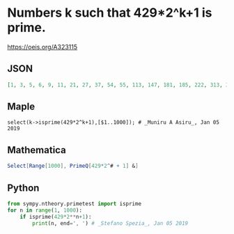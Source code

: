 # Numbers k such that 429\*2^k\+1 is prime\.
https://oeis.org/A323115
## JSON
```JSON
[1, 3, 5, 6, 9, 11, 21, 27, 37, 54, 55, 113, 147, 181, 185, 222, 313, 317, 695, 1003, 1270, 1385, 1483, 1519, 1567, 2057, 2550, 4014, 4467, 5773, 6078, 6103, 7951, 9958, 11317, 11807, 12974, 14046, 14401, 14585, 16686, 17433, 37525, 62486, 65195, 76726, 85881]
```
## Maple
```Maple
select(k->isprime(429*2^k+1),[$1..1000]); # _Muniru A Asiru_, Jan 05 2019
```
## Mathematica
```Mathematica
Select[Range[1000], PrimeQ[429*2^# + 1] &]
```
## Python
```Python
from sympy.ntheory.primetest import isprime
for n in range(1, 1000):
    if isprime(429*2**n+1):
        print(n, end=', ') # _Stefano Spezia_, Jan 05 2019
```
